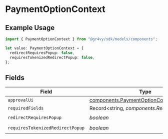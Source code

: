 # PaymentOptionContext

## Example Usage

```typescript
import { PaymentOptionContext } from "@gr4vy/sdk/models/components";

let value: PaymentOptionContext = {
  redirectRequiresPopup: false,
  requiresTokenizedRedirectPopup: false,
};
```

## Fields

| Field                                                                                                  | Type                                                                                                   | Required                                                                                               | Description                                                                                            |
| ------------------------------------------------------------------------------------------------------ | ------------------------------------------------------------------------------------------------------ | ------------------------------------------------------------------------------------------------------ | ------------------------------------------------------------------------------------------------------ |
| `approvalUi`                                                                                           | [components.PaymentOptionContextApprovalUI](../../models/components/paymentoptioncontextapprovalui.md) | :heavy_minus_sign:                                                                                     | N/A                                                                                                    |
| `requiredFields`                                                                                       | Record<string, *components.RequiredFields*>                                                            | :heavy_minus_sign:                                                                                     | N/A                                                                                                    |
| `redirectRequiresPopup`                                                                                | *boolean*                                                                                              | :heavy_check_mark:                                                                                     | N/A                                                                                                    |
| `requiresTokenizedRedirectPopup`                                                                       | *boolean*                                                                                              | :heavy_check_mark:                                                                                     | N/A                                                                                                    |